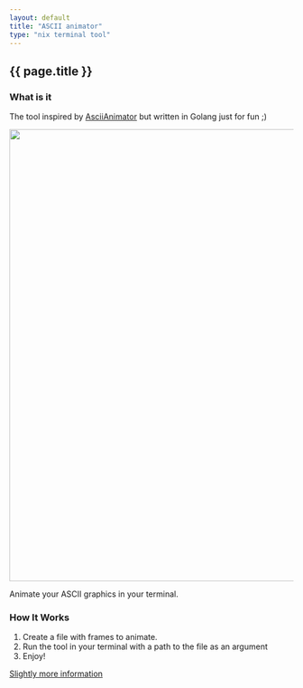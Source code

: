 ```yaml
---
layout: default
title: "ASCII animator"
type: "nix terminal tool"
---
```


## {{ page.title }}

### What is it

The tool inspired by <a href="https://github.com/thatcherclough/AsciiAnimator">AsciiAnimator</a> but written in Golang just for fun ;)

<a href="https://asciinema.org/a/wP5I8OAFoDjrIVdW38bIeBIkc" target="_blank"><img src="https://asciinema.org/a/wP5I8OAFoDjrIVdW38bIeBIkc.svg" width="800"/></a>

Animate your ASCII graphics in your terminal.

### How It Works

1. Create a file with frames to animate.
2. Run the tool in your terminal with a path to the file as an argument
3. Enjoy!

<a href="https://github.com/render1980/go-ascii-animator/blob/main/README.md">Slightly more information</a>
